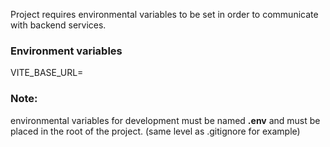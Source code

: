Project requires environmental variables to be set in order to communicate with backend services.

### Environment variables

VITE_BASE_URL=


### Note:

environmental variables for development must be named **.env** and must be placed in the root of the project. (same level as .gitignore for example)